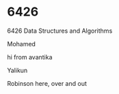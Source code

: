 # 6426


6426 Data Structures and Algorithms

Mohamed 


hi from avantika

Yalikun



Robinson here, over and out

